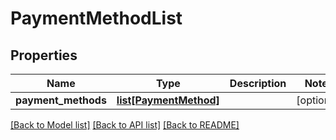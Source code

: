 # PaymentMethodList


## Properties
Name | Type | Description | Notes
------------ | ------------- | ------------- | -------------
**payment_methods** | [**list[PaymentMethod]**](PaymentMethod.md) |  | [optional] 

[[Back to Model list]](../README.md#documentation-for-models) [[Back to API list]](../README.md#documentation-for-api-endpoints) [[Back to README]](../README.md)


